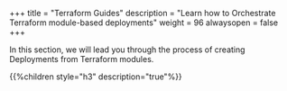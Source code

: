 +++
title = "Terraform Guides"
description = "Learn how to Orchestrate Terraform module-based deployments"
weight = 96
alwaysopen = false
+++

In this section, we will lead you through the process of creating Deployments from Terraform modules.

{{%children style="h3" description="true"%}}
